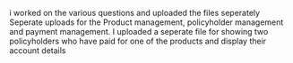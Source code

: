 i worked on the various questions and uploaded the files seperately
Seperate uploads for the Product management, policyholder management and payment management. 
I uploaded a seperate file for showing two policyholders who have paid for one of the products and display their account details
